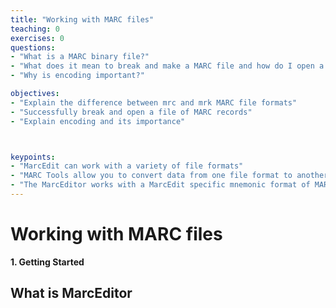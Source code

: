 ```yaml
---
title: "Working with MARC files"
teaching: 0
exercises: 0
questions:
- "What is a MARC binary file?"
- "What does it mean to break and make a MARC file and how do I open a file of MARC records in MARCedit?"
- "Why is encoding important?"

objectives:
- "Explain the difference between mrc and mrk MARC file formats"
- "Successfully break and open a file of MARC records"
- "Explain encoding and its importance"



keypoints:
- "MarcEdit can work with a variety of file formats"
- "MARC Tools allow you to convert data from one file format to another"
- "The MarcEditor works with a MarcEdit specific mnemonic format of MARC records (.mrk)"
---
```



# Working with MARC files



**1. Getting Started**

## What is MarcEditor
